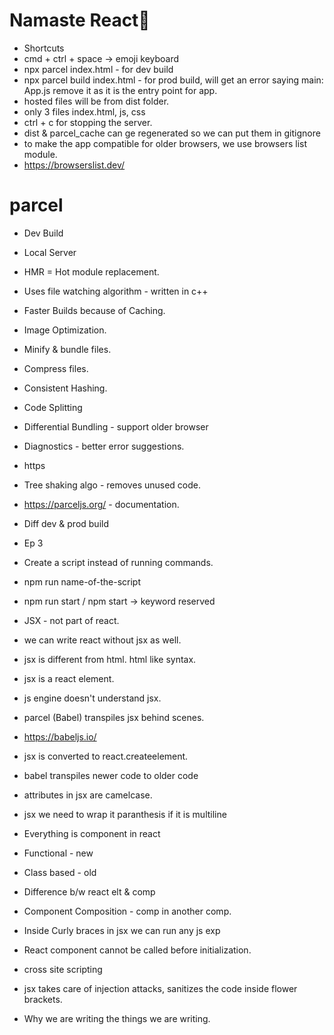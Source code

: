 # Namaste React🚀

- Shortcuts
- cmd + ctrl + space -> emoji keyboard
- npx parcel index.html - for dev build
- npx parcel build index.html - for prod build, will get an error saying main: App.js remove it as it is the entry point for app.
- hosted files will be from dist folder.
- only 3 files index.html, js, css
- ctrl + c for stopping the server.
- dist & parcel_cache can ge regenerated so we can put them in gitignore
- to make the app compatible for older browsers, we use browsers list module.
- https://browserslist.dev/

# parcel

- Dev Build
- Local Server
- HMR = Hot module replacement.
- Uses file watching algorithm - written in c++
- Faster Builds because of Caching.
- Image Optimization.
- Minify & bundle files.
- Compress files.
- Consistent Hashing.
- Code Splitting
- Differential Bundling - support older browser
- Diagnostics - better error suggestions.
- https
- Tree shaking algo - removes unused code.
- https://parceljs.org/ - documentation.
- Diff dev & prod build

- Ep 3
- Create a script instead of running commands.
- npm run name-of-the-script
- npm run start / npm start -> keyword reserved
- JSX - not part of react.
- we can write react without jsx as well.
- jsx is different from html. html like syntax.
- jsx is a react element.
- js engine doesn't understand jsx.
- parcel (Babel) transpiles jsx behind scenes.
- https://babeljs.io/
- jsx is converted to react.createelement.
- babel transpiles newer code to older code
- attributes in jsx are camelcase.
- jsx we need to wrap it paranthesis if it is multiline
- Everything is component in react
- Functional - new
- Class based - old
- Difference b/w react elt & comp
- Component Composition - comp in another comp.
- Inside Curly braces in jsx we can run any js exp
- React component cannot be called before initialization.
- cross site scripting
- jsx takes care of injection attacks, sanitizes the code inside flower brackets.
- Why we are writing the things we are writing.
